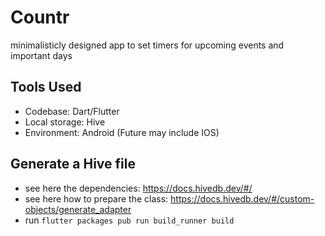 # Countr
minimalisticly designed app to set timers for upcoming events and important days

## Tools Used
- Codebase: Dart/Flutter
- Local storage: Hive
- Environment: Android (Future may include IOS)

## Generate a Hive file
 - see here the dependencies: https://docs.hivedb.dev/#/
 - see here how to prepare the class: https://docs.hivedb.dev/#/custom-objects/generate_adapter
 - run `flutter packages pub run build_runner build`
